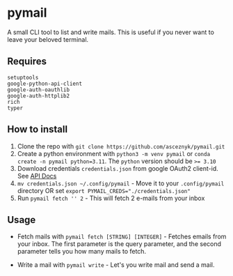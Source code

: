 # pymail
A small CLI tool to list and write mails. This is useful if you never want to leave your beloved terminal.


## Requires
```
setuptools
google-python-api-client
google-auth-oauthlib
google-auth-httplib2
rich
typer
```


## How to install
1. Clone the repo with `git clone https://github.com/asceznyk/pymail.git`
2. Create a python environment with `python3 -m venv pymail` or `conda create -n pymail python=3.11`. The `python` version should be `>= 3.10`
3. Download credentials `credentials.json` from google OAuth2 client-id. See [API Docs](https://developers.google.com/gmail/api/quickstart/python)
4. `mv credentials.json ~/.config/pymail` - Move it to your `.config/pymail` directory OR set `export PYMAIL_CREDS="./credentials.json"` 
5. Run `pymail fetch '' 2` - This will fetch 2 e-mails from your inbox


## Usage

- Fetch mails with `pymail fetch [STRING] [INTEGER]` - Fetches emails from your inbox. The first parameter is the query parameter, and the second parameter tells you how many mails to fetch.

- Write a mail with `pymail write` - Let's you write mail and send a mail.

